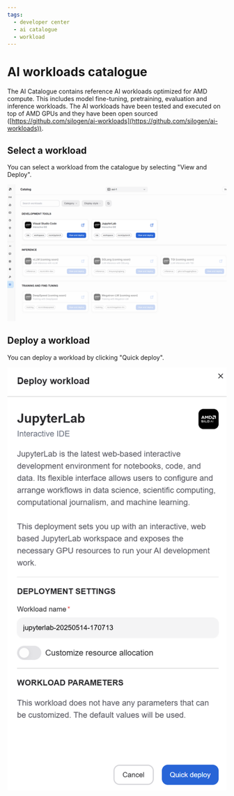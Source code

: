 ```yaml
---
tags:
  - developer center
  - ai catalogue
  - workload
---
```


# AI workloads catalogue

The AI Catalogue contains reference AI workloads optimized for AMD compute. This includes model fine-tuning, pretraining, evaluation and inference workloads. The AI workloads have been tested and executed on top of AMD GPUs and they have been open sourced ([https://github.com/silogen/ai-workloads](https://github.com/silogen/ai-workloads)).

## Select a workload

You can select a workload from the catalogue by selecting "View and Deploy".

![AI Catalogue](../media/ai-catalogue.png)

## Deploy a workload

You can deploy a workload by clicking "Quick deploy".

![Deploy workload](../media/deploy-workload.png)